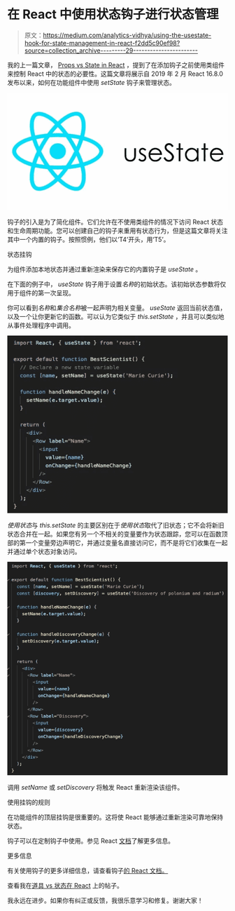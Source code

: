 # 在 React 中使用状态钩子进行状态管理

> 原文：<https://medium.com/analytics-vidhya/using-the-usestate-hook-for-state-management-in-react-f2dd5c90ef98?source=collection_archive---------29----------------------->

我的上一篇文章， [Props vs State in React](/@kristyparker1/props-vs-state-in-react-2234468a5f52) ，提到了在添加钩子之前使用类组件来控制 React 中的状态的必要性。这篇文章将展示自 2019 年 2 月 React 16.8.0 发布以来，如何在功能组件中使用 *setState* 钩子来管理状态。

![](img/36fe34b42146efe5ded81efdc08c07ce.png)

钩子的引入是为了简化组件。它们允许在不使用类组件的情况下访问 React 状态和生命周期功能。您可以创建自己的钩子来重用有状态行为，但是这篇文章将关注其中一个内置的钩子。按照惯例，他们以‘T4’开头，用‘T5’。

状态挂钩

为组件添加本地状态并通过重新渲染来保存它的内置钩子是 *useState* 。

在下面的例子中， *useState* 钩子用于设置*名称*的初始状态。该初始状态参数将仅用于组件的第一次呈现。

你可以看到*名称*和*集合名称*被一起声明为相关变量。 *useState* 返回当前状态值，以及一个让你更新它的函数。可以认为它类似于 *this.setState* ，并且可以类似地从事件处理程序中调用。

![](img/379320172243c5482ce33ae4cc547cfd.png)

*使用状态*与 *this.setState* 的主要区别在于*使用状态*取代了旧状态；它不会将新旧状态合并在一起。如果您有另一个不相关的变量要作为状态跟踪，您可以在函数顶部的第一个变量旁边声明它，并通过变量名直接访问它，而不是将它们收集在一起并通过单个状态对象访问。

![](img/390a3daa47b78dfec20bae7b17abfc10.png)

调用 *setName* 或 *setDiscovery* 将触发 React 重新渲染该组件。

使用挂钩的规则

在功能组件的顶层挂钩是很重要的。这将使 React 能够通过重新渲染可靠地保持状态。

钩子可以在定制钩子中使用。参见 React [文档](https://reactjs.org/docs/hooks-rules.html)了解更多信息。

更多信息

有关使用钩子的更多详细信息，请查看钩子[的 React 文档。](https://reactjs.org/docs/hooks-intro.html)

查看我在[道具 vs 状态在 React](/@kristyparker1/props-vs-state-in-react-2234468a5f52) 上的帖子。

我永远在进步。如果你有纠正或反馈，我很乐意学习和修复。谢谢大家！
